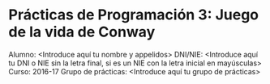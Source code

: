 # Prácticas de Programación 3: Juego de la vida de Conway
Alumno: <Introduce aquí tu nombre y appelidos>
DNI/NIE: <Introduce aquí tu DNI o NIE sin la letra final, si es un NIE con la letra inicial en mayúsculas>
Curso: 2016-17
Grupo de prácticas: <Introduce aquí tu grupo de prácticas>
